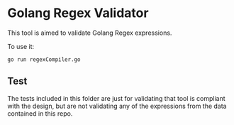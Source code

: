 
# Golang Regex Validator

This tool is aimed to validate Golang Regex expressions.

To use it:

```go run regexCompiler.go```

## Test

The tests included in this folder are just for validating that tool
is compliant with the design, but are not validating any of the expressions
from the data contained in this repo.
